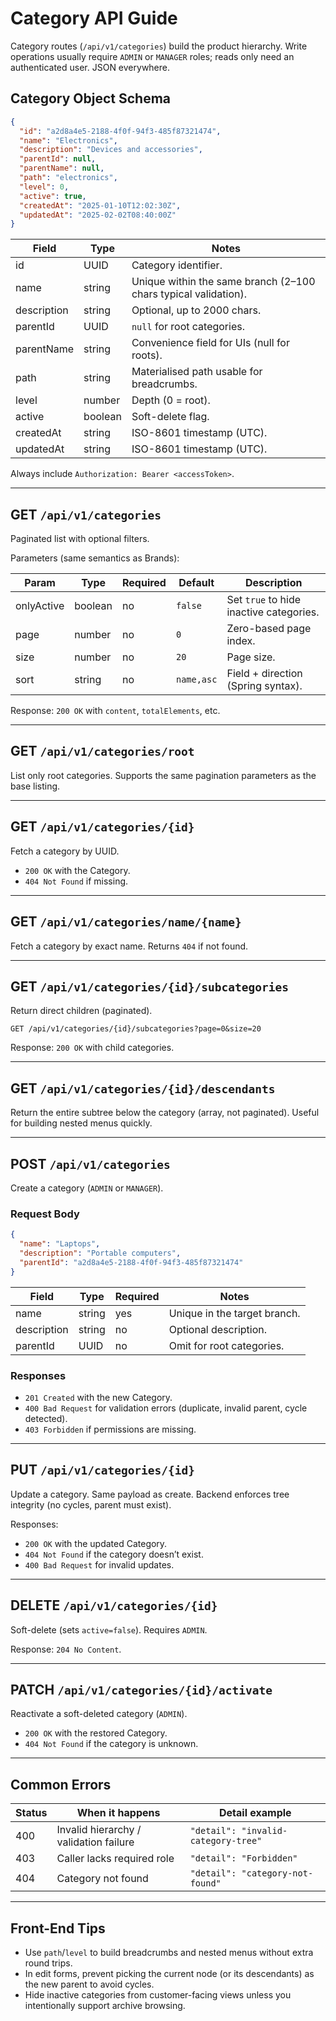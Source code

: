 # Category API Guide

Category routes (`/api/v1/categories`) build the product hierarchy. Write operations usually require `ADMIN` or `MANAGER` roles; reads only need an authenticated user. JSON everywhere.

## Category Object Schema

```json
{
  "id": "a2d8a4e5-2188-4f0f-94f3-485f87321474",
  "name": "Electronics",
  "description": "Devices and accessories",
  "parentId": null,
  "parentName": null,
  "path": "electronics",
  "level": 0,
  "active": true,
  "createdAt": "2025-01-10T12:02:30Z",
  "updatedAt": "2025-02-02T08:40:00Z"
}
```

| Field       | Type    | Notes                                                          |
|-------------|---------|----------------------------------------------------------------|
| id          | UUID    | Category identifier.                                           |
| name        | string  | Unique within the same branch (2–100 chars typical validation).|
| description | string  | Optional, up to 2000 chars.                                    |
| parentId    | UUID    | `null` for root categories.                                    |
| parentName  | string  | Convenience field for UIs (null for roots).                    |
| path        | string  | Materialised path usable for breadcrumbs.                      |
| level       | number  | Depth (0 = root).                                              |
| active      | boolean | Soft-delete flag.                                              |
| createdAt   | string  | ISO-8601 timestamp (UTC).                                      |
| updatedAt   | string  | ISO-8601 timestamp (UTC).                                      |

Always include `Authorization: Bearer <accessToken>`.

---

## GET `/api/v1/categories`

Paginated list with optional filters.

Parameters (same semantics as Brands):

| Param      | Type    | Required | Default   | Description                            |
|------------|---------|----------|-----------|----------------------------------------|
| onlyActive | boolean | no       | `false`   | Set `true` to hide inactive categories. |
| page       | number  | no       | `0`       | Zero-based page index.                  |
| size       | number  | no       | `20`      | Page size.                              |
| sort       | string  | no       | `name,asc`| Field + direction (Spring syntax).      |

Response: `200 OK` with `content`, `totalElements`, etc.

---

## GET `/api/v1/categories/root`

List only root categories. Supports the same pagination parameters as the base listing.

---

## GET `/api/v1/categories/{id}`

Fetch a category by UUID.

- `200 OK` with the Category.
- `404 Not Found` if missing.

---

## GET `/api/v1/categories/name/{name}`

Fetch a category by exact name. Returns `404` if not found.

---

## GET `/api/v1/categories/{id}/subcategories`

Return direct children (paginated).

```
GET /api/v1/categories/{id}/subcategories?page=0&size=20
```

Response: `200 OK` with child categories.

---

## GET `/api/v1/categories/{id}/descendants`

Return the entire subtree below the category (array, not paginated). Useful for building nested menus quickly.

---

## POST `/api/v1/categories`

Create a category (`ADMIN` or `MANAGER`).

### Request Body

```json
{
  "name": "Laptops",
  "description": "Portable computers",
  "parentId": "a2d8a4e5-2188-4f0f-94f3-485f87321474"
}
```

| Field       | Type   | Required | Notes                                      |
|-------------|--------|----------|--------------------------------------------|
| name        | string | yes      | Unique in the target branch.               |
| description | string | no       | Optional description.                      |
| parentId    | UUID   | no       | Omit for root categories.                  |

### Responses

- `201 Created` with the new Category.
- `400 Bad Request` for validation errors (duplicate, invalid parent, cycle detected).
- `403 Forbidden` if permissions are missing.

---

## PUT `/api/v1/categories/{id}`

Update a category. Same payload as create. Backend enforces tree integrity (no cycles, parent must exist).

Responses:

- `200 OK` with the updated Category.
- `404 Not Found` if the category doesn’t exist.
- `400 Bad Request` for invalid updates.

---

## DELETE `/api/v1/categories/{id}`

Soft-delete (sets `active=false`). Requires `ADMIN`.

Response: `204 No Content`.

---

## PATCH `/api/v1/categories/{id}/activate`

Reactivate a soft-deleted category (`ADMIN`).

- `200 OK` with the restored Category.
- `404 Not Found` if the category is unknown.

---

## Common Errors

| Status | When it happens                                | Detail example                      |
|--------|------------------------------------------------|-------------------------------------|
| 400    | Invalid hierarchy / validation failure         | `"detail": "invalid-category-tree"` |
| 403    | Caller lacks required role                     | `"detail": "Forbidden"`            |
| 404    | Category not found                             | `"detail": "category-not-found"`   |

---

## Front-End Tips

- Use `path`/`level` to build breadcrumbs and nested menus without extra round trips.
- In edit forms, prevent picking the current node (or its descendants) as the new parent to avoid cycles.
- Hide inactive categories from customer-facing views unless you intentionally support archive browsing.
